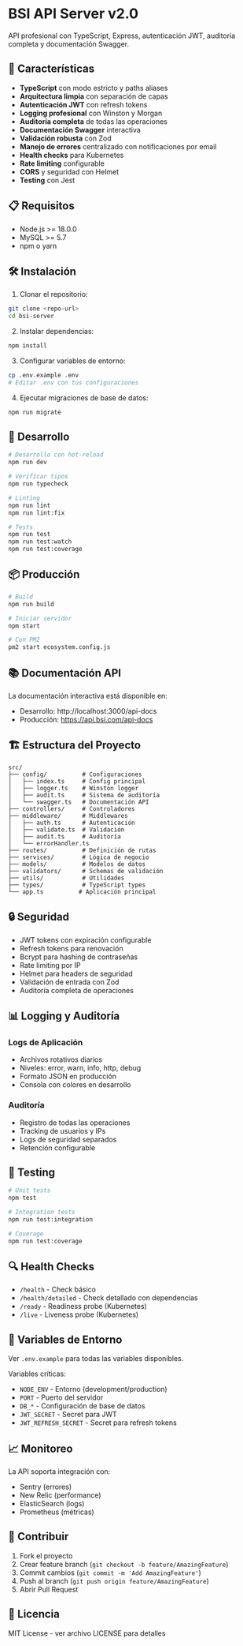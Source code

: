 # BSI API Server v2.0

API profesional con TypeScript, Express, autenticación JWT, auditoría completa y documentación Swagger.

## 🚀 Características

- **TypeScript** con modo estricto y paths aliases
- **Arquitectura limpia** con separación de capas
- **Autenticación JWT** con refresh tokens
- **Logging profesional** con Winston y Morgan
- **Auditoría completa** de todas las operaciones
- **Documentación Swagger** interactiva
- **Validación robusta** con Zod
- **Manejo de errores** centralizado con notificaciones por email
- **Health checks** para Kubernetes
- **Rate limiting** configurable
- **CORS** y seguridad con Helmet
- **Testing** con Jest

## 📋 Requisitos

- Node.js >= 18.0.0
- MySQL >= 5.7
- npm o yarn

## 🛠️ Instalación

1. Clonar el repositorio:
```bash
git clone <repo-url>
cd bsi-server
```

2. Instalar dependencias:
```bash
npm install
```

3. Configurar variables de entorno:
```bash
cp .env.example .env
# Editar .env con tus configuraciones
```

4. Ejecutar migraciones de base de datos:
```bash
npm run migrate
```

## 🚀 Desarrollo

```bash
# Desarrollo con hot-reload
npm run dev

# Verificar tipos
npm run typecheck

# Linting
npm run lint
npm run lint:fix

# Tests
npm run test
npm run test:watch
npm run test:coverage
```

## 📦 Producción

```bash
# Build
npm run build

# Iniciar servidor
npm start

# Con PM2
pm2 start ecosystem.config.js
```

## 📚 Documentación API

La documentación interactiva está disponible en:
- Desarrollo: http://localhost:3000/api-docs
- Producción: https://api.bsi.com/api-docs

## 🏗️ Estructura del Proyecto

```
src/
├── config/          # Configuraciones
│   ├── index.ts     # Config principal
│   ├── logger.ts    # Winston logger
│   ├── audit.ts     # Sistema de auditoría
│   └── swagger.ts   # Documentación API
├── controllers/     # Controladores
├── middleware/      # Middlewares
│   ├── auth.ts      # Autenticación
│   ├── validate.ts  # Validación
│   ├── audit.ts     # Auditoría
│   └── errorHandler.ts
├── routes/          # Definición de rutas
├── services/        # Lógica de negocio
├── models/          # Modelos de datos
├── validators/      # Schemas de validación
├── utils/           # Utilidades
├── types/           # TypeScript types
└── app.ts          # Aplicación principal
```

## 🔒 Seguridad

- JWT tokens con expiración configurable
- Refresh tokens para renovación
- Bcrypt para hashing de contraseñas
- Rate limiting por IP
- Helmet para headers de seguridad
- Validación de entrada con Zod
- Auditoría completa de operaciones

## 📊 Logging y Auditoría

### Logs de Aplicación
- Archivos rotativos diarios
- Niveles: error, warn, info, http, debug
- Formato JSON en producción
- Consola con colores en desarrollo

### Auditoría
- Registro de todas las operaciones
- Tracking de usuarios y IPs
- Logs de seguridad separados
- Retención configurable

## 🧪 Testing

```bash
# Unit tests
npm test

# Integration tests
npm run test:integration

# Coverage
npm run test:coverage
```

## 🔍 Health Checks

- `/health` - Check básico
- `/health/detailed` - Check detallado con dependencias
- `/ready` - Readiness probe (Kubernetes)
- `/live` - Liveness probe (Kubernetes)

## 🚦 Variables de Entorno

Ver `.env.example` para todas las variables disponibles.

Variables críticas:
- `NODE_ENV` - Entorno (development/production)
- `PORT` - Puerto del servidor
- `DB_*` - Configuración de base de datos
- `JWT_SECRET` - Secret para JWT
- `JWT_REFRESH_SECRET` - Secret para refresh tokens

## 📈 Monitoreo

La API soporta integración con:
- Sentry (errores)
- New Relic (performance)
- ElasticSearch (logs)
- Prometheus (métricas)

## 🤝 Contribuir

1. Fork el proyecto
2. Crear feature branch (`git checkout -b feature/AmazingFeature`)
3. Commit cambios (`git commit -m 'Add AmazingFeature'`)
4. Push al branch (`git push origin feature/AmazingFeature`)
5. Abrir Pull Request

## 📝 Licencia

MIT License - ver archivo LICENSE para detalles
